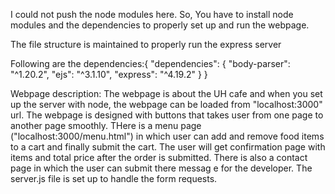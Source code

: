 I could not push the node modules here. So, You have to install node modules and the dependencies to properly set up and run the webpage.

The file structure is maintained to properly run the express server

Following are the dependencies:{
  "dependencies": {
    "body-parser": "^1.20.2",
    "ejs": "^3.1.10",
    "express": "^4.19.2"
  }
}

Webpage description: The webpage is about the UH cafe and when you set up the server with node, the webpage can be loaded from "localhost:3000" url. The webpage is designed with buttons that takes user from one page to another page smoothly. THere is a menu page ("localhost:3000/menu.html") in which user can add and remove food items to a cart and finally submit the cart. The user will get confirmation page with items and total price after the order is submitted. There is also a contact page in which the user can submit there messag e for the developer. The server.js file is set up to handle the form requests. 
